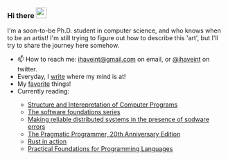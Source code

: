 ### Hi there <img src="https://media.giphy.com/media/hvRJCLFzcasrR4ia7z/giphy.gif" width="25px"> 

I'm a soon-to-be Ph.D. student in computer science, and who knows when to be an artist!
I'm still trying to figure out how to describe this 'art', but I'll try to share the journey here somehow.

- 📫 How to reach me: ihaveint@gmail.com on email, or [@ihaveint](https://twitter.com/ihaveint) on twitter.
- Everyday, I <a href="https://ihaveint.github.io">write</a> where my mind is at!
- My <a href="https://ihaveint.github.io/interests/">favorite</a> things!
- Currently reading: 
<ul>
  <ul>
    <li>
     <a href="https://mitpress.mit.edu/sites/default/files/sicp/full-text/book/book.html">Structure and Interepretation of Computer Programs</a>
    </li>
    <li>
     <a href="https://softwarefoundations.cis.upenn.edu">The software foundations series</a>
    </li>
    <li>
     <a href="https://erlang.org/download/armstrong_thesis_2003.pdf">Making reliable distributed systems in the presence of sodware errors</a>
    </li>
    <li>
     <a href="https://pragprog.com/titles/tpp20/the-pragmatic-programmer-20th-anniversary-edition/">The Pragmatic Programmer, 20th Anniversary Edition</a>
    </li>
    <li>
     <a href="https://www.manning.com/books/rust-in-action">Rust in action</a>
    </li>
    <li>
     <a href="https://www.cs.cmu.edu/~rwh/pfpl.html">Practical Foundations for Programming Languages</a>
    </li>
  </ul>
</ul>

